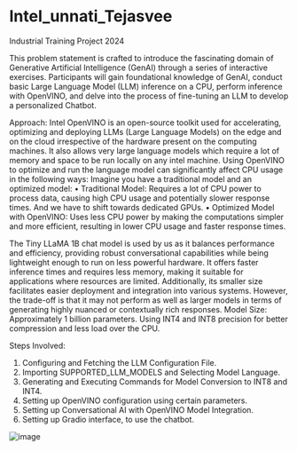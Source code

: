 # Intel_unnati_Tejasvee
Industrial Training Project 2024

This problem statement is crafted to introduce the fascinating domain of Generative Artificial Intelligence (GenAI) through 
a series of interactive exercises. Participants will gain foundational knowledge of GenAI, conduct basic Large Language 
Model (LLM) inference on a CPU, perform inference with OpenVINO, and delve into the process of fine-tuning an LLM to 
develop a personalized Chatbot.

Approach: 
Intel OpenVINO is an open-source toolkit used for accelerating, optimizing and deploying LLMs (Large Language Models) 
on the edge and on the cloud irrespective of the hardware present on the computing machines. 
It also allows very large language models which require a lot of memory and space to be run locally on any intel machine. 
Using OpenVINO to optimize and run the language model can significantly affect CPU usage in the following ways: 
Imagine you have a traditional model and an optimized model: 
• Traditional Model: Requires a lot of CPU power to process data, causing high CPU usage and potentially slower 
response times. And we have to shift towards dedicated GPUs. 
• Optimized Model with OpenVINO: Uses less CPU power by making the computations simpler and more efficient, 
resulting in lower CPU usage and faster response times.

The Tiny LLaMA 1B chat model is used by us as it balances performance and efficiency, providing robust conversational capabilities 
while being lightweight enough to run on less powerful hardware. It offers faster inference times and requires less memory, making it 
suitable for applications where resources are limited. Additionally, its smaller size facilitates easier deployment and integration into 
various systems. However, the trade-off is that it may not perform as well as larger models in terms of generating highly nuanced or 
contextually rich responses.
 Model Size: Approximately 1 billion parameters.
 Using INT4 and INT8 precision for better compression and less load over the CPU.

 Steps Involved:
1. Configuring and Fetching the LLM Configuration File.
 2. Importing SUPPORTED_LLM_MODELS and Selecting Model Language.
 3. Generating and Executing Commands for Model Conversion to INT8 and INT4.
 4. Setting up OpenVINO configuration using certain parameters.
 5. Setting up Conversational AI with OpenVINO Model Integration.
 6. Setting up Gradio interface, to use the chatbot.


![image](https://github.com/user-attachments/assets/49bdae2e-cd75-45bf-81cf-31a5bc4c9851)



